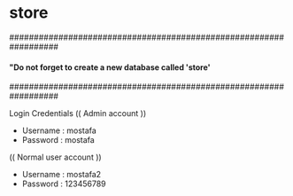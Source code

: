 # store
 ##################################################################
 #### "Do not forget to create a new database called 'store'  ####
 ##################################################################

Login Credentials
(( Admin account ))
- Username : mostafa
- Password : mostafa



(( Normal user account ))
- Username : mostafa2
- Password : 123456789
